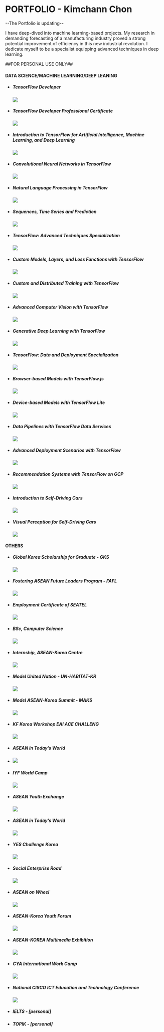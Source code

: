 # PORTFOLIO - Kimchann Chon

--The Portfolio is updating--

I have deep-dived into machine learning-based projects. My research in demanding forecasting of a manufacturing industry proved a strong potential improvement of efficiency in this new industrial revolution. I dedicate myself to be a specialist equipping advanced techniques in deep learning.

##FOR PERSONAL USE ONLY##



#### DATA SCIENCE/MACHINE LEARNING/DEEP LEANING

- ##### TensorFlow Developer

  <img src="certificates\TensorFlow Developer Certificate  II  TensorFlow.jpg">

- ##### TensorFlow Developer Professional Certificate

  <img src="certificates\TensorFlow Developer Professional Certificate Program  II  DeepLearning.AI\DeepLearning.AI TensorFlow Developer_E5NLXY3SAUSK.jpg">

- ##### Introduction to TensorFlow for Artificial Intelligence, Machine Learning, and Deep Learning 

  <img src="certificates\TensorFlow Developer Professional Certificate Program  II  DeepLearning.AI\Introduction to TensorFlow for Artificial Intelligence, Machine Learning, and Deep Learning_X9ACK8AYR3KK.jpg">

- ##### Convolutional Neural Networks in TensorFlow 

  <img src="certificates\TensorFlow Developer Professional Certificate Program  II  DeepLearning.AI\Convolutional Neural Networks in TensorFlow_9T3MAGFNUM7C.jpg">

- ##### Natural Language Processing in TensorFlow

  <img src="certificates\TensorFlow Developer Professional Certificate Program  II  DeepLearning.AI\Natural Language Processing in TensorFlow_EN5C3FQZX68J.jpg">

- ##### Sequences, Time Series and Prediction

  <img src="certificates\TensorFlow Developer Professional Certificate Program  II  DeepLearning.AI\Sequences, Time Series and Prediction_JTY4GMXDK5CZ.jpg">

- ##### TensorFlow: Advanced Techniques Specialization

  <img src="certificates\TensorFlow_Advanced Techniques Specialization  II  DeepLearning.AI\TensorFlow_Advanced Techniques_7Q2TZKJGYZM5.jpg">

- ##### Custom Models, Layers, and Loss Functions with TensorFlow

  <img src="certificates\TensorFlow_Advanced Techniques Specialization  II  DeepLearning.AI\Custom Models, Layers, and Loss Functions with TensorFlow_8VDG4V8QDUJX.jpg">

- ##### Custom and Distributed Training with TensorFlow

  <img src="certificates\TensorFlow_Advanced Techniques Specialization  II  DeepLearning.AI\Custom and Distributed Training with TensorFlow_GJ7E6CNYVFGD.jpg">

- ##### Advanced Computer Vision with TensorFlow

  <img src="certificates\TensorFlow_Advanced Techniques Specialization  II  DeepLearning.AI\Advanced Computer Vision with TensorFlow_CR9XEC5H9SR7.jpg">

- ##### Generative Deep Learning with TensorFlow 

  <img src="certificates\TensorFlow_Advanced Techniques Specialization  II  DeepLearning.AI\Generative Deep Learning with TensorFlow_HFJUSVLBD85P.jpg">

- ##### TensorFlow: Data and Deployment Specialization

  <img src="certificates\TensorFlow_Data and Deployment Specialization  II  DeepLearning.AI\TensorFlow_Data and Deployment_J6U8EHFNQP5N.jpg">

- ##### Browser-based Models with TensorFlow.js 

  <img src="certificates\TensorFlow_Data and Deployment Specialization  II  DeepLearning.AI\Browser-based Models with TensorFlow.js_E7DAHGV36GZJ.jpg">

- ##### Device-based Models with TensorFlow Lite 

  <img src="certificates\TensorFlow_Data and Deployment Specialization  II  DeepLearning.AI\Device-based Models with TensorFlow Lite_H5D4GVTBTL4J.jpg">

- ##### Data Pipelines with TensorFlow Data Services 

  <img src="certificates\TensorFlow_Data and Deployment Specialization  II  DeepLearning.AI\Data Pipelines with TensorFlow Data Services_9ZUNR3UE79FG.jpg">

- ##### Advanced Deployment Scenarios with TensorFlow 

  <img src="certificates\TensorFlow_Data and Deployment Specialization  II  DeepLearning.AI\Advanced Deployment Scenarios with TensorFlow_KSMJTZL7EM82.jpg">

- ##### Recommendation Systems with TensorFlow on GCP

  <img src="certificates\Recommendation Systems with TensorFlow on GCP  II  Google Cloud\Recommendation Systems with TensorFlow on GCP_Q9MCC2DYGV5J.jpg">

- ##### Introduction to Self-Driving Cars

  <img src="certificates\Self-Driving Cars Specialization  II  University of Toronto\Introduction to Self-Driving Cars_489DZWEYD7TV.jpg">

- ##### Visual Perception for Self-Driving Cars 

  <img src="certificates\Self-Driving Cars Specialization  II  University of Toronto\Visual Perception for Self-Driving Cars_EJWNNRFANV7S.jpg">

  

#### OTHERS

- ##### Global Korea Scholarship for Graduate - GKS

  <img src="certificates\other-certificates\[2018-2021]-Global Korea Scholarship for Graduate Program (GKS).jpg">

- ##### Fostering ASEAN Future Leaders  Program - FAFL

  <img src="certificates\other-certificates\[2014-2015]-Fostering ASEAN Future Leaders  Program (FAFL).jpg">

- ##### Employment Certificate of SEATEL 

  <img src="certificates\other-certificates\2018-Employment Certificate of SEATEL.jpg">

- ##### BSc, Computer Science

  <img src="certificates\other-certificates\2018-BSc in Computer Science.jpg">

- ##### Internship, ASEAN-Korea Centre 

  <img src="certificates\other-certificates\2015-ASEAN-Korea Centre Internship.jpg">

- ##### Model United Nation - UN-HABITAT-KR 

  <img src="certificates\other-certificates\2020-Model United Nation (UN-HABITAT-KR).jpg">

- ##### Model ASEAN-Korea Summit - MAKS

  <img src="certificates\other-certificates\2020-Model ASEAN-Korea Summit (MAKS).jpg">

- ##### KF Korea Workshop EAI ACE CHALLENG

  <img src="certificates\other-certificates\2020-KF Korea Workshop EAI ACE CHALLENG.jpg">

- ##### ASEAN in Today’s World

- <img src="certificates\other-certificates\2020-ASEAN in Today’s World Exchange Program.jpg">

- ##### IYF World Camp

  <img src="certificates\other-certificates\2017-IYF World Camp.jpg">

- ##### ASEAN Youth Exchange

  <img src="certificates\other-certificates\2017-ASEAN Youth Leader Exchange Program.jpg">

- ##### ASEAN in Today’s World

  <img src="certificates\other-certificates\2016-ASEAN in Today’s World Exchange Program.jpg">

- ##### YES Challenge Korea

  <img src="certificates\other-certificates\2014-YES Challenge Korea Program.jpg">

- ##### Social Enterprise Road

  <img src="certificates\other-certificates\2014-Social Enterprise Road Program.jpg">

- ##### ASEAN on Wheel 

  <img src="certificates\other-certificates\2014-ASEAN on Wheel Program.jpg">

- ##### ASEAN-Korea Youth Forum

  <img src="certificates\other-certificates\2014-ASEAN-Korea Youth Forum.jpg">

- ##### ASEAN-KOREA Multimedia Exhibition

  <img src="certificates\other-certificates\2014-ASEAN-KOREA Multimedia Exhibition.jpg">

- ##### CYA International Work Camp

  <img src="certificates\other-certificates\2014-CYA International Work-camp.jpg">

- ##### National CISCO ICT Education and Technology Conference

  <img src="certificates\other-certificates\2013-National CISCO ICT Education and Technology Conference.jpg">

- ##### IELTS - [personal]

- ##### TOPIK - [personal]

